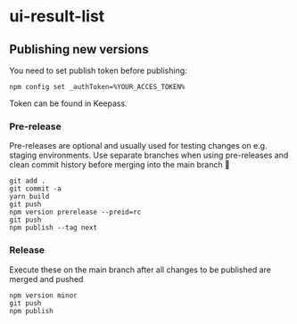 # ui-result-list


## Publishing new versions

You need to set publish token before publishing:
```
npm config set _authToken=%YOUR_ACCES_TOKEN%
```
Token can be found in Keepass.

### Pre-release
Pre-releases are optional and usually used for testing changes on e.g. staging environments. Use separate branches when using pre-releases and clean commit history before merging into the main branch 🙏
```
git add .
git commit -a
yarn build
git push
npm version prerelease --preid=rc
git push
npm publish --tag next
```


### Release
Execute these on the main branch after all changes to be published are merged and pushed
```
npm version minor
git push
npm publish
```
